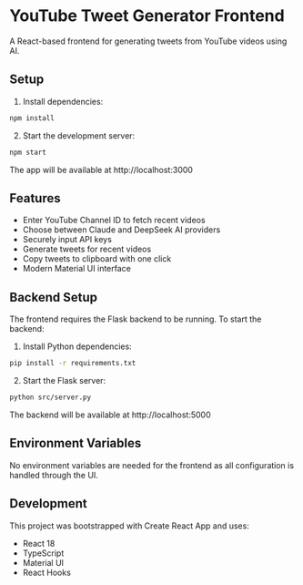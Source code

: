 # YouTube Tweet Generator Frontend

A React-based frontend for generating tweets from YouTube videos using AI.

## Setup

1. Install dependencies:
```bash
npm install
```

2. Start the development server:
```bash
npm start
```

The app will be available at http://localhost:3000

## Features

- Enter YouTube Channel ID to fetch recent videos
- Choose between Claude and DeepSeek AI providers
- Securely input API keys
- Generate tweets for recent videos
- Copy tweets to clipboard with one click
- Modern Material UI interface

## Backend Setup

The frontend requires the Flask backend to be running. To start the backend:

1. Install Python dependencies:
```bash
pip install -r requirements.txt
```

2. Start the Flask server:
```bash
python src/server.py
```

The backend will be available at http://localhost:5000

## Environment Variables

No environment variables are needed for the frontend as all configuration is handled through the UI.

## Development

This project was bootstrapped with Create React App and uses:

- React 18
- TypeScript
- Material UI
- React Hooks 